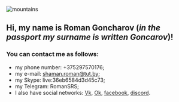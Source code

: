 ![mountains](/rsschool-cv/images//logo.jpg "Logo RSSchool") 
## Hi, my name is Roman Goncharov (*in the passport my surname is written Goncarov*)!

### You can contact me as follows:
   * my phone number: +375297570176;
   * my e-mail: shaman.roman@tut.by;
   * my Skype: live:36eb6584d3d45c73;
   * my Telegram: RomanSRS;
   * I also have social networks: [Vk][1], [Ok][2], [facebook][3], [discord][4].

   [1]: https://vk.com/id102971948
   [2]: https://ok.ru/profile420698075709
   [3]: https://www.facebook.com/profile.php?id=100002427159955
   [4]: https://discordapp.com/channels/618148975958163644/618148976058826840
